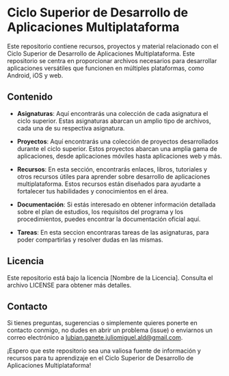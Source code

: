 # Ciclo Superior de Desarrollo de Aplicaciones Multiplataforma

Este repositorio contiene recursos, proyectos y material relacionado con el Ciclo Superior de Desarrollo de Aplicaciones Multiplataforma. Este repositorio se centra en proporcionar archivos necesarios para desarrollar aplicaciones versátiles que funcionen en múltiples plataformas, como Android, iOS y web.

## Contenido

- **Asignaturas**: Aquí encontrarás una colección de cada asignatura el ciclo superior. Estas asignaturas abarcan un amplio tipo de archivos, cada una de su respectiva asignatura.

- **Proyectos**: Aquí encontrarás una colección de proyectos desarrollados durante el ciclo superior. Estos proyectos abarcan una amplia gama de aplicaciones, desde aplicaciones móviles hasta aplicaciones web y más.

- **Recursos**: En esta sección, encontrarás enlaces, libros, tutoriales y otros recursos útiles para aprender sobre desarrollo de aplicaciones multiplataforma. Estos recursos están diseñados para ayudarte a fortalecer tus habilidades y conocimientos en el área.

- **Documentación**: Si estás interesado en obtener información detallada sobre el plan de estudios, los requisitos del programa y los procedimientos, puedes encontrar la documentación oficial aquí.

- **Tareas**: En esta seccion encontraras tareas de las asignaturas, para poder compartirlas y resolver dudas en las mismas.

## Licencia

Este repositorio está bajo la licencia [Nombre de la Licencia]. Consulta el archivo LICENSE para obtener más detalles.

## Contacto

Si tienes preguntas, sugerencias o simplemente quieres ponerte en contacto conmigo, no dudes en abrir un problema (issue) o enviarnos un correo electrónico a lubian.ganete.juliomiguel.ald@gmail.com.

¡Espero que este repositorio sea una valiosa fuente de información y recursos para tu aprendizaje en el Ciclo Superior de Desarrollo de Aplicaciones Multiplataforma!
